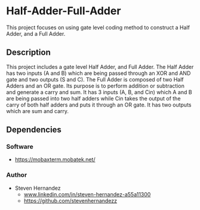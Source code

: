 # Half-Adder-Full-Adder
 This project focuses on using gate level coding method to construct a Half Adder, and a Full Adder.
 
## Description 
 This project includes a gate level Half Adder, and Full Adder. The Half Adder has two inputs (A and B) which are being passed through an XOR and AND gate and two outputs (S and C). The Full Adder is composed of two Half Adders and an OR gate. Its purpose is to perform addition or subtraction and generate a carry and sum. It has 3 inputs (A, B, and Cin) which A and B are being passed into two half adders while Cin takes the output of the carry of both half adders and puts it through an OR gate. It has two outputs which are sum and carry. 
 


## Dependencies
### Software
* https://mobaxterm.mobatek.net/

### Author
* Steven Hernandez
  - www.linkedin.com/in/steven-hernandez-a55a11300
  - https://github.com/stevenhernandezz
